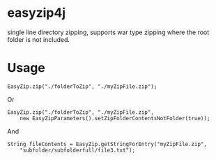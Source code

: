 easyzip4j
=========

single line directory zipping, supports war type zipping where the root folder is not included.

Usage
=====

    EasyZip.zip("./folderToZip", "./myZipFile.zip");

Or

    EasyZip.zip("./folderToZip", "./myZipFile.zip", 
        new EasyZipParameters().setZipFolderContentsNotFolder(true));
   
And
        
    String fileContents = EasyZip.getStringForEntry("myZipFile.zip",
		"subfolder/subfolderfull/file3.txt");